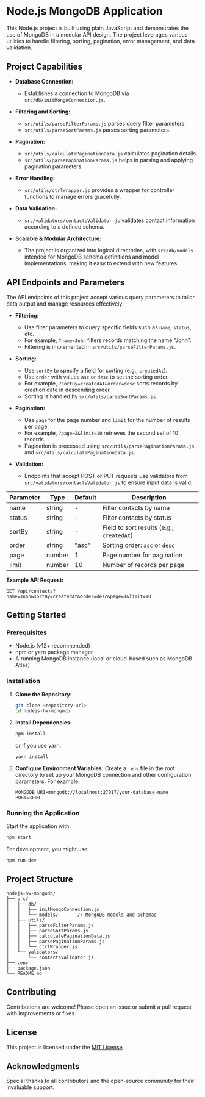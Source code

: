 # Node.js MongoDB Application

This Node.js project is built using plain JavaScript and demonstrates the use of MongoDB in a modular API design. The project leverages various utilities to handle filtering, sorting, pagination, error management, and data validation.

## Project Capabilities

- **Database Connection:**

  - Establishes a connection to MongoDB via `src/db/initMongoConnection.js`.

- **Filtering and Sorting:**

  - `src/utils/parseFilterParams.js` parses query filter parameters.
  - `src/utils/parseSortParams.js` parses sorting parameters.

- **Pagination:**

  - `src/utils/calculatePaginationData.js` calculates pagination details.
  - `src/utils/parsePaginationParams.js` helps in parsing and applying pagination parameters.

- **Error Handling:**

  - `src/utils/ctrlWrapper.js` provides a wrapper for controller functions to manage errors gracefully.

- **Data Validation:**

  - `src/validators/contactsValidator.js` validates contact information according to a defined schema.

- **Scalable & Modular Architecture:**
  - The project is organized into logical directories, with `src/db/models` intended for MongoDB schema definitions and model implementations, making it easy to extend with new features.

## API Endpoints and Parameters

The API endpoints of this project accept various query parameters to tailor data output and manage resources effectively:

- **Filtering:**

  - Use filter parameters to query specific fields such as `name`, `status`, etc.
  - For example, `?name=John` filters records matching the name "John".
  - Filtering is implemented in `src/utils/parseFilterParams.js`.

- **Sorting:**

  - Use `sortBy` to specify a field for sorting (e.g., `createdAt`).
  - Use `order` with values `asc` or `desc` to set the sorting order.
  - For example, `?sortBy=createdAt&order=desc` sorts records by creation date in descending order.
  - Sorting is handled by `src/utils/parseSortParams.js`.

- **Pagination:**

  - Use `page` for the page number and `limit` for the number of results per page.
  - For example, `?page=2&limit=10` retrieves the second set of 10 records.
  - Pagination is processed using `src/utils/parsePaginationParams.js` and `src/utils/calculatePaginationData.js`.

- **Validation:**
  - Endpoints that accept POST or PUT requests use validators from `src/validators/contactsValidator.js` to ensure input data is valid.

| Parameter | Type   | Default | Description                               |
| --------- | ------ | ------- | ----------------------------------------- |
| name      | string | -       | Filter contacts by name                   |
| status    | string | -       | Filter contacts by status                 |
| sortBy    | string | -       | Field to sort results (e.g., `createdAt`) |
| order     | string | "asc"   | Sorting order: `asc` or `desc`            |
| page      | number | 1       | Page number for pagination                |
| limit     | number | 10      | Number of records per page                |

**Example API Request:**

```
GET /api/contacts?name=John&sortBy=createdAt&order=desc&page=1&limit=10
```

## Getting Started

### Prerequisites

- Node.js (v12+ recommended)
- npm or yarn package manager
- A running MongoDB instance (local or cloud-based such as MongoDB Atlas)

### Installation

1. **Clone the Repository:**

   ```sh
   git clone <repository-url>
   cd nodejs-hw-mongodb
   ```

2. **Install Dependencies:**

   ```sh
   npm install
   ```

   or if you use yarn:

   ```sh
   yarn install
   ```

3. **Configure Environment Variables:**
   Create a `.env` file in the root directory to set up your MongoDB connection and other configuration parameters. For example:
   ```env
   MONGODB_URI=mongodb://localhost:27017/your-database-name
   PORT=3000
   ```

### Running the Application

Start the application with:

```sh
npm start
```

For development, you might use:

```sh
npm run dev
```

## Project Structure

```
nodejs-hw-mongodb/
├── src/
│   ├── db/
│   │   ├── initMongoConnection.js
│   │   └── models/       // MongoDB models and schemas
│   ├── utils/
│   │   ├── parseFilterParams.js
│   │   ├── parseSortParams.js
│   │   ├── calculatePaginationData.js
│   │   ├── parsePaginationParams.js
│   │   └── ctrlWrapper.js
│   └── validators/
│       └── contactsValidator.js
├── .env
├── package.json
└── README.md
```

## Contributing

Contributions are welcome! Please open an issue or submit a pull request with improvements or fixes.

## License

This project is licensed under the [MIT License](LICENSE).

## Acknowledgments

Special thanks to all contributors and the open-source community for their invaluable support.
